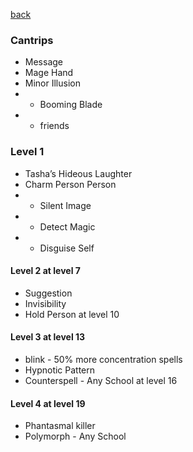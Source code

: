 [back](../Character.md)

### Cantrips
- Message
- Mage Hand
- Minor Illusion
- * Booming Blade
- * friends

### Level 1
- Tasha’s Hideous Laughter
- Charm Person Person
- * Silent Image
- * Detect Magic
- * Disguise Self

#### Level 2 at level 7
- Suggestion 
- Invisibility
- Hold Person at level 10

#### Level 3 at level 13 
- blink - 50% more concentration spells
- Hypnotic Pattern 
- Counterspell - Any School at level 16

#### Level 4 at level 19
- Phantasmal killer
- Polymorph - Any School
